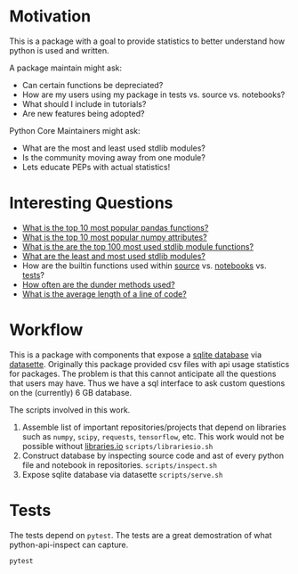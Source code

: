 # Motivation

This is a package with a goal to provide statistics to better
understand how python is used and written.

A package maintain might ask:
 - Can certain functions be depreciated?
 - How are my users using my package in tests vs. source vs. notebooks?
 - What should I include in tutorials?
 - Are new features being adopted?
 
Python Core Maintainers might ask:
 - What are the most and least used stdlib modules?
 - Is the community moving away from one module?
 - Lets educate PEPs with actual statistics!

# Interesting Questions

 - [What is the top 10 most popular pandas functions?](https://python-api-inspect.aves.io/inspect-14e1e76?sql=++SELECT+key+AS+function%2C+sum%28json_extract%28value%2C+%27%24.count%27%29%29+as+count%0D%0A++FROM+FunctionStats%2C+json_each%28FunctionStats.stats%29%0D%0A++JOIN+File+ON+FunctionStats.id+%3D+File.id%0D%0A++WHERE+FunctionStats.namespace+%3D+%3Anamespace%0D%0A++++AND+File.filename+NOT+LIKE+%27%25%2Fsite-packages%2F%25%27%0D%0A++++AND+File.filename+LIKE+%27%25.ipynb%27%0D%0A++GROUP+BY+key%0D%0A++ORDER+BY+sum%28json_extract%28value%2C+%27%24.count%27%29%29+desc%0D%0A++LIMIT+10&namespace=pandas)
 - [What is the top 10 most popular numpy attributes?](https://python-api-inspect.aves.io/inspect-14e1e76?sql=++SELECT+key+AS+function%2C+sum%28json_extract%28value%2C+%27%24.count%27%29%29+as+count%0D%0A++FROM+AttributeStats%2C+json_each%28AttributeStats.stats%29%0D%0A++JOIN+File+ON+AttributeStats.id+%3D+File.id%0D%0A++WHERE+AttributeStats.namespace+%3D+%3Anamespace%0D%0A++++AND+File.filename+NOT+LIKE+%27%25%2Fsite-packages%2F%25%27%0D%0A++++AND+File.filename+LIKE+%27%25.ipynb%27%0D%0A++GROUP+BY+key%0D%0A++ORDER+BY+sum%28json_extract%28value%2C+%27%24.count%27%29%29+desc%0D%0A++LIMIT+10&namespace=numpy)
 - [What is the are the top 100 most used stdlib module functions?](https://python-api-inspect.aves.io/inspect-14e1e76?sql=SELECT+key+AS+function%2C+sum%28json_extract%28value%2C+%27%24.count%27%29%29+as+count%0D%0A++FROM+FunctionStats%2C+json_each%28FunctionStats.stats%29%0D%0A++JOIN+File+ON+FunctionStats.id+%3D+File.id%0D%0A++WHERE+FunctionStats.namespace+IN+%28%27string%27%2C+%27re%27%2C+%27difflib%27%2C+%27textwrap%27%2C+%27unicodedata%27%2C%0D%0A++++%27stringprep%27%2C+%27readline%27%2C+%27rlcompleter%27%2C+%27struct%27%2C+%27codecs%27%2C%0D%0A++++%27datetime%27%2C+%27calendar%27%2C+%27collections%27%2C+%27heapq%27%2C+%27bisect%27%2C+%27array%27%2C%0D%0A++++%27weakref%27%2C+%27types%27%2C+%27copy%27%2C+%27pprint%27%2C+%27reprlib%27%2C+%27enum%27%2C%0D%0A++++%27numbers%27%2C+%27math%27%2C+%27cmath%27%2C+%27decimal%27%2C+%27fractions%27%2C+%27random%27%2C%0D%0A++++%27statistics%27%2C+%27itertools%27%2C+%27functools%27%2C+%27operator%27%2C%0D%0A++++%27pathlib%27%2C+%27fileinput%27%2C+%27stat%27%2C+%27filecmp%27%2C+%27tempfile%27%2C+%27glob%27%2C%0D%0A++++%27fnmatch%27%2C+%27linecache%27%2C+%27shutil%27%2C+%27macpath%27%2C+%27pickle%27%2C+%27copyreg%27%2C%0D%0A++++%27shelve%27%2C+%27marshal%27%2C+%27dbm%27%2C+%27sqlite3%27%2C+%27zlib%27%2C+%27gzip%27%2C+%27bz2%27%2C%0D%0A++++%27lzma%27%2C+%27zipfile%27%2C+%27tarfile%27%2C+%27csv%27%2C+%27configparser%27%2C+%27netrc%27%2C%0D%0A++++%27xdrlib%27%2C+%27plistlib%27%2C+%27hashlib%27%2C+%27hmac%27%2C+%27secrets%27%2C+%27os%27%2C+%27io%27%2C%0D%0A++++%27time%27%2C+%27argparse%27%2C+%27getopt%27%2C+%27logging%27%2C+%27getpass%27%2C+%27curses%27%2C%0D%0A++++%27platform%27%2C+%27errno%27%2C+%27ctypes%27%2C+%27threading%27%2C+%27multiprocessing%27%2C%0D%0A++++%27concurrent%27%2C+%27subprocess%27%2C+%27sched%27%2C+%27queue%27%2C+%27_thread%27%2C%0D%0A++++%27_dummy_thread%27%2C+%27dummy_threading%27%2C+%27contextvars%27%2C+%27asyncio%27%2C%0D%0A++++%27socket%27%2C+%27ssl%27%2C+%27select%27%2C+%27selectors%27%2C+%27asyncore%27%2C+%27asynchat%27%2C%0D%0A++++%27signal%27%2C+%27mmap%27%2C+%27email%27%2C+%27json%27%2C+%27mailcap%27%2C+%27mailbox%27%2C%0D%0A++++%27mimetypes%27%2C+%27base64%27%2C+%27binhex%27%2C+%27binascii%27%2C+%27quopri%27%2C+%27uu%27%2C%0D%0A++++%27html%27%2C+%27xml%27%2C+%27webbrowser%27%2C+%27cgi%27%2C+%27cgitb%27%2C+%27wsgiref%27%2C+%27urllib%27%2C%0D%0A++++%27ftplib%27%2C+%27poplib%27%2C+%27imaplib%27%2C+%27nntplib%27%2C+%27smtplib%27%2C+%27smtpd%27%2C%0D%0A++++%27telnetlib%27%2C+%27uuid%27%2C+%27socketserver%27%2C+%27xmlrpc%27%2C+%27ipaddress%27%2C%0D%0A++++%27audioop%27%2C+%27aifc%27%2C+%27sunau%27%2C+%27wave%27%2C+%27chunk%27%2C+%27colorsys%27%2C+%27imghdr%27%2C%0D%0A++++%27sndhdr%27%2C+%27ossaudiodev%27%2C+%27gettext%27%2C+%27locale%27%2C+%27turtle%27%2C+%27cmd%27%2C%0D%0A++++%27shlex%27%2C+%27tkinter%27%2C+%27typing%27%2C+%27pydoc%27%2C+%27doctest%27%2C+%27unittest%27%2C%0D%0A++++%27lib2to3%27%2C+%27test%27%2C+%27bdb%27%2C+%27faulthandler%27%2C+%27pdb%27%2C+%27timeit%27%2C%0D%0A++++%27trace%27%2C+%27tracemalloc%27%2C+%27distutils%27%2C+%27ensurepip%27%2C+%27venv%27%2C%0D%0A++++%27zipapp%27%2C+%27sys%27%2C+%27sysconfig%27%2C+%27builtins%27%2C+%27warnings%27%2C%0D%0A++++%27dataclasses%27%2C+%27contextlib%27%2C+%27abc%27%2C+%27atexit%27%2C+%27traceback%27%2C%0D%0A++++%27__future__%27%2C+%27gc%27%2C+%27inspect%27%2C+%27site%27%2C+%27code%27%2C+%27codeop%27%2C%0D%0A++++%27zipimport%27%2C+%27pkgutil%27%2C+%27modulefinder%27%2C+%27runpy%27%2C+%27importlib%27%2C%0D%0A++++%27parser%27%2C+%27ast%27%2C+%27symtable%27%2C+%27symbol%27%2C+%27token%27%2C+%27keyword%27%2C%0D%0A++++%27tokenize%27%2C+%27tabnanny%27%2C+%27pyclbr%27%2C+%27py_compile%27%2C+%27compileall%27%2C%0D%0A++++%27dis%27%2C+%27pickletools%27%2C+%27formatter%27%2C+%27msilib%27%2C+%27msvcrt%27%2C+%27winreg%27%2C%0D%0A++++%27winsound%27%2C+%27posix%27%2C+%27pwd%27%2C+%27spwd%27%2C+%27grp%27%2C+%27crypt%27%2C+%27termios%27%2C%0D%0A++++%27tty%27%2C+%27pty%27%2C+%27fcntl%27%2C+%27pipes%27%2C+%27resource%27%2C+%27nis%27%2C+%27syslog%27%2C%0D%0A++++%27optparse%27%2C+%27imp%27%2C+%27posixpath%27%2C+%27ntpath%27%29%0D%0A++++AND+File.filename+NOT+LIKE+%27%25%2Fsite-packages%2F%25%27%0D%0A++GROUP+BY+key%0D%0A++ORDER+BY+sum%28json_extract%28value%2C+%27%24.count%27%29%29+desc%0D%0A++LIMIT+100)
 - [What are the least and most used stdlib modules?](https://python-api-inspect.aves.io/inspect-14e1e76?sql=SELECT+namespace%2C+sum%28count%29%0D%0AFROM+%28%0D%0ASELECT+FunctionStats.namespace+as+%27namespace%27%2C+sum%28json_extract%28value%2C+%27%24.count%27%29%29+as+%27count%27%0D%0A++FROM+FunctionStats%2C+json_each%28FunctionStats.stats%29%0D%0A++JOIN+File+ON+FunctionStats.id+%3D+File.id%0D%0A++WHERE+FunctionStats.namespace+IN+%28%27string%27%2C+%27re%27%2C+%27difflib%27%2C+%27textwrap%27%2C+%27unicodedata%27%2C%0D%0A++++%27stringprep%27%2C+%27readline%27%2C+%27rlcompleter%27%2C+%27struct%27%2C+%27codecs%27%2C%0D%0A++++%27datetime%27%2C+%27calendar%27%2C+%27collections%27%2C+%27heapq%27%2C+%27bisect%27%2C+%27array%27%2C%0D%0A++++%27weakref%27%2C+%27types%27%2C+%27copy%27%2C+%27pprint%27%2C+%27reprlib%27%2C+%27enum%27%2C%0D%0A++++%27numbers%27%2C+%27math%27%2C+%27cmath%27%2C+%27decimal%27%2C+%27fractions%27%2C+%27random%27%2C%0D%0A++++%27statistics%27%2C+%27itertools%27%2C+%27functools%27%2C+%27operator%27%2C%0D%0A++++%27pathlib%27%2C+%27fileinput%27%2C+%27stat%27%2C+%27filecmp%27%2C+%27tempfile%27%2C+%27glob%27%2C%0D%0A++++%27fnmatch%27%2C+%27linecache%27%2C+%27shutil%27%2C+%27macpath%27%2C+%27pickle%27%2C+%27copyreg%27%2C%0D%0A++++%27shelve%27%2C+%27marshal%27%2C+%27dbm%27%2C+%27sqlite3%27%2C+%27zlib%27%2C+%27gzip%27%2C+%27bz2%27%2C%0D%0A++++%27lzma%27%2C+%27zipfile%27%2C+%27tarfile%27%2C+%27csv%27%2C+%27configparser%27%2C+%27netrc%27%2C%0D%0A++++%27xdrlib%27%2C+%27plistlib%27%2C+%27hashlib%27%2C+%27hmac%27%2C+%27secrets%27%2C+%27os%27%2C+%27io%27%2C%0D%0A++++%27time%27%2C+%27argparse%27%2C+%27getopt%27%2C+%27logging%27%2C+%27getpass%27%2C+%27curses%27%2C%0D%0A++++%27platform%27%2C+%27errno%27%2C+%27ctypes%27%2C+%27threading%27%2C+%27multiprocessing%27%2C%0D%0A++++%27concurrent%27%2C+%27subprocess%27%2C+%27sched%27%2C+%27queue%27%2C+%27_thread%27%2C%0D%0A++++%27_dummy_thread%27%2C+%27dummy_threading%27%2C+%27contextvars%27%2C+%27asyncio%27%2C%0D%0A++++%27socket%27%2C+%27ssl%27%2C+%27select%27%2C+%27selectors%27%2C+%27asyncore%27%2C+%27asynchat%27%2C%0D%0A++++%27signal%27%2C+%27mmap%27%2C+%27email%27%2C+%27json%27%2C+%27mailcap%27%2C+%27mailbox%27%2C%0D%0A++++%27mimetypes%27%2C+%27base64%27%2C+%27binhex%27%2C+%27binascii%27%2C+%27quopri%27%2C+%27uu%27%2C%0D%0A++++%27html%27%2C+%27xml%27%2C+%27webbrowser%27%2C+%27cgi%27%2C+%27cgitb%27%2C+%27wsgiref%27%2C+%27urllib%27%2C%0D%0A++++%27ftplib%27%2C+%27poplib%27%2C+%27imaplib%27%2C+%27nntplib%27%2C+%27smtplib%27%2C+%27smtpd%27%2C%0D%0A++++%27telnetlib%27%2C+%27uuid%27%2C+%27socketserver%27%2C+%27xmlrpc%27%2C+%27ipaddress%27%2C%0D%0A++++%27audioop%27%2C+%27aifc%27%2C+%27sunau%27%2C+%27wave%27%2C+%27chunk%27%2C+%27colorsys%27%2C+%27imghdr%27%2C%0D%0A++++%27sndhdr%27%2C+%27ossaudiodev%27%2C+%27gettext%27%2C+%27locale%27%2C+%27turtle%27%2C+%27cmd%27%2C%0D%0A++++%27shlex%27%2C+%27tkinter%27%2C+%27typing%27%2C+%27pydoc%27%2C+%27doctest%27%2C+%27unittest%27%2C%0D%0A++++%27lib2to3%27%2C+%27test%27%2C+%27bdb%27%2C+%27faulthandler%27%2C+%27pdb%27%2C+%27timeit%27%2C%0D%0A++++%27trace%27%2C+%27tracemalloc%27%2C+%27distutils%27%2C+%27ensurepip%27%2C+%27venv%27%2C%0D%0A++++%27zipapp%27%2C+%27sys%27%2C+%27sysconfig%27%2C+%27builtins%27%2C+%27warnings%27%2C%0D%0A++++%27dataclasses%27%2C+%27contextlib%27%2C+%27abc%27%2C+%27atexit%27%2C+%27traceback%27%2C%0D%0A++++%27__future__%27%2C+%27gc%27%2C+%27inspect%27%2C+%27site%27%2C+%27code%27%2C+%27codeop%27%2C%0D%0A++++%27zipimport%27%2C+%27pkgutil%27%2C+%27modulefinder%27%2C+%27runpy%27%2C+%27importlib%27%2C%0D%0A++++%27parser%27%2C+%27ast%27%2C+%27symtable%27%2C+%27symbol%27%2C+%27token%27%2C+%27keyword%27%2C%0D%0A++++%27tokenize%27%2C+%27tabnanny%27%2C+%27pyclbr%27%2C+%27py_compile%27%2C+%27compileall%27%2C%0D%0A++++%27dis%27%2C+%27pickletools%27%2C+%27formatter%27%2C+%27msilib%27%2C+%27msvcrt%27%2C+%27winreg%27%2C%0D%0A++++%27winsound%27%2C+%27posix%27%2C+%27pwd%27%2C+%27spwd%27%2C+%27grp%27%2C+%27crypt%27%2C+%27termios%27%2C%0D%0A++++%27tty%27%2C+%27pty%27%2C+%27fcntl%27%2C+%27pipes%27%2C+%27resource%27%2C+%27nis%27%2C+%27syslog%27%2C%0D%0A++++%27optparse%27%2C+%27imp%27%2C+%27posixpath%27%2C+%27ntpath%27%29%0D%0A++++AND+File.filename+NOT+LIKE+%27%25%2Fsite-packages%2F%25%27%0D%0A++GROUP+BY+key%0D%0A++ORDER+BY+sum%28json_extract%28value%2C+%27%24.count%27%29%29+desc%0D%0A%29%0D%0AGROUP+BY+namespace%0D%0AORDER+BY+sum%28count%29+desc)
 - How are the builtin functions used within [source](https://python-api-inspect.aves.io/inspect-14e1e76?sql=SELECT+key+AS+function%2C+sum%28json_extract%28value%2C+%27%24.count%27%29%29+as+count%0D%0A++FROM+FunctionStats%2C+json_each%28FunctionStats.stats%29%0D%0A++JOIN+File+ON+FunctionStats.id+%3D+File.id%0D%0A++WHERE+FunctionStats.namespace+%3D+%27__builtins__%27%0D%0A++++AND+File.filename+NOT+LIKE+%27%25%2Fsite-packages%2F%25%27%0D%0A++++AND+File.filename+LIKE+%27%25.py%27%0D%0A++++AND+File.filename+NOT+LIKE+%27%25%2Ftests%2F%25%27%0D%0A++++AND+File.filename+NOT+LIKE+%27%25%2Ftest%2F%25%27%0D%0A++GROUP+BY+key%0D%0A++ORDER+BY+sum%28json_extract%28value%2C+%27%24.count%27%29%29+desc) vs. [notebooks](https://python-api-inspect.aves.io/inspect-14e1e76?sql=SELECT+key+AS+function%2C+sum%28json_extract%28value%2C+%27%24.count%27%29%29+as+count%0D%0A++FROM+FunctionStats%2C+json_each%28FunctionStats.stats%29%0D%0A++JOIN+File+ON+FunctionStats.id+%3D+File.id%0D%0A++WHERE+FunctionStats.namespace+%3D+%27__builtins__%27%0D%0A++++AND+File.filename+NOT+LIKE+%27%25%2Fsite-packages%2F%25%27%0D%0A++++AND+File.filename+LIKE+%27%25.ipynb%27%0D%0A++GROUP+BY+key%0D%0A++ORDER+BY+sum%28json_extract%28value%2C+%27%24.count%27%29%29+desc) vs. [tests](http://python-api-inspect.aves.io/inspect-14e1e76?sql=SELECT+key+AS+function%2C+sum%28json_extract%28value%2C+%27%24.count%27%29%29+as+count%0D%0A++FROM+FunctionStats%2C+json_each%28FunctionStats.stats%29%0D%0A++JOIN+File+ON+FunctionStats.id+%3D+File.id%0D%0A++WHERE+FunctionStats.namespace+%3D+%27__builtins__%27%0D%0A++++AND+File.filename+NOT+LIKE+%27%25%2Fsite-packages%2F%25%27%0D%0A++++AND+File.filename+LIKE+%27%25.py%27%0D%0A++++AND+%28File.filename+LIKE+%27%25%2Ftests%2F%25%27+OR+File.filename+LIKE+%27%25%2Ftest%2F%25%27%29%0D%0A++GROUP+BY+key%0D%0A++ORDER+BY+sum%28json_extract%28value%2C+%27%24.count%27%29%29+desc)?
 - [How often are the dunder methods used?](https://python-api-inspect.aves.io/inspect-14e1e76?sql=SELECT+key%2C+sum%28value%29%0D%0AFROM+DefClassStats%2C+json_each%28DefClassStats.stats%2C+%27%24.dunder%27%29%0D%0AGROUP+BY+key%0D%0AORDER+BY+sum%28value%29+desc%0D%0ALIMIT+100)
 - [What is the average length of a line of code?](https://python-api-inspect.aves.io/inspect-14e1e76?sql=SELECT+avg%28json_extract%28ContentStats.stats%2C+%27%24.avg_line_length%27%29%29%0D%0AFROM+ContentStats)

# Workflow

This is a package with components that expose a [sqlite
database](https://sqlite.org/index.html) via
[datasette](https://github.com/simonw/datasette). Originally this
package provided csv files with api usage statistics for packages. The
problem is that this cannot anticipate all the questions that users
may have. Thus we have a sql interface to ask custom questions on the
(currently) 6 GB database.

The scripts involved in this work.

1. Assemble list of important repositories/projects that depend on
   libraries such as `numpy`, `scipy`, `requests`, `tensorflow`,
   etc. This work would not be possible without
   [libraries.io](https://libraries.io/) `scripts/librariesio.sh`
2. Construct database by inspecting source code and ast of every
   python file and notebook in repositories. `scripts/inspect.sh`
3. Expose sqlite database via datasette `scripts/serve.sh`

# Tests

The tests depend on `pytest`. The tests are a great demostration of
what python-api-inspect can capture.

```shell
pytest
```
